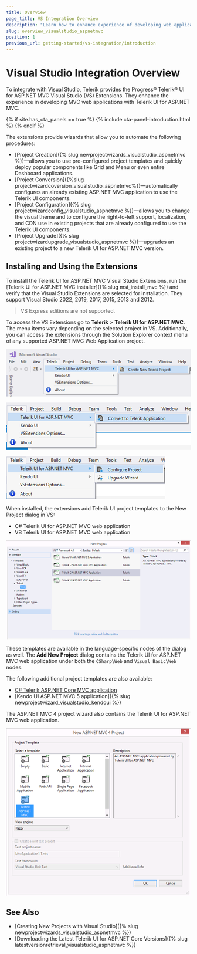 ```yaml
---
title: Overview
page_title: VS Integration Overview
description: "Learn how to enhance experience of developing web applications with Telerik UI for ASP.NET MVC."
slug: overview_visualstudio_aspnetmvc
position: 1
previous_url: getting-started/vs-integration/introduction
---
```


# Visual Studio Integration Overview

To integrate with Visual Studio, Telerik provides the Progress&reg; Telerik&reg; UI for ASP.NET MVC Visual Studio (VS) Extensions. They enhance the experience in developing MVC web applications with Telerik UI for ASP.NET MVC.

{% if site.has_cta_panels == true %}
{% include cta-panel-introduction.html %}
{% endif %}

The extensions provide wizards that allow you to automate the following procedures:

* [Project Creation]({% slug newprojectwizards_visualstudio_aspnetmvc %})&mdash;allows you to use pre-configured project templates and quickly deploy popular components like Grid and Menu or even entire Dashboard applications.
* [Project Conversion]({%slug projectwizardcoversion_visualstudio_aspnetmvc%})&mdash;automatically configures an already existing ASP.NET MVC application to use the Telerik UI components.
* [Project Configuration]({% slug projectwizardconfig_visualstudio_aspnetmvc %})&mdash;allows you to change the visual theme and to configure the right-to-left support, localization, and CDN use in existing projects that are already configured to use the Telerik UI components.
* [Project Upgrade]({% slug projectwizardupgrade_visualstudio_aspnetmvc %})&mdash;upgrades an existing project to a new Telerik UI for ASP.NET MVC version.


## Installing and Using the Extensions

To install the Telerik UI for ASP.NET MVC Visual Studio Extensions, run the [Telerik UI for ASP.NET MVC installer]({% slug msi_install_mvc %}) and verify that the Visual Studio Extensions are selected for installation. They support Visual Studio 2022, 2019, 2017, 2015, 2013 and 2012.

> VS Express editions are not supported.

To access the VS Extensions go to **Telerik** > **Telerik UI for ASP.NET MVC**. The menu items vary depending on the selected project in VS. Additionally, you can access the extensions through the Solution Explorer context menu of any supported ASP.NET MVC Web Application project.

![Visual Studio with no selected projects](../vs-integration-mvc/images/create_menu.png)

![The selected project in VS is a standard ASP.NET MVC 4 or 5 web application](../vs-integration-mvc/images/convert_menu.png)

![The selected project in VS is a Telerik UI for ASP.NET MVC web application](../vs-integration-mvc/images/configure_menu.png)

When installed, the extensions add Telerik UI project templates to the New Project dialog in VS:

* C# Telerik UI for ASP.NET MVC web application
* VB Telerik UI for ASP.NET MVC web application

![The added project templates](../vs-integration-mvc/images/project_template.png)

These templates are available in the language-specific nodes of the dialog as well. The **Add New Project** dialog contains the Telerik UI for ASP.NET MVC web application under both the `CSharp\Web` and `Visual Basic\Web` nodes.

The following additional project templates are also available:

* [C# Telerik ASP.NET Core MVC application](https://docs.telerik.com/aspnet-core/introduction)
* [Kendo UI ASP.NET MVC 5 application]({% slug newprojectwizard_visualstudio_kendoui %})

The ASP.NET MVC 4 project wizard also contains the Telerik UI for ASP.NET MVC web application.

![The MVC wizard](../vs-integration-mvc/images/mvc_wizard.png)

## See Also

* [Creating New Projects with Visual Studio]({% slug newprojectwizards_visualstudio_aspnetmvc %})
* [Downloading the Latest Telerik UI for ASP.NET Core Versions]({% slug latestversionretrieval_visualstudio_aspnetmvc %})
